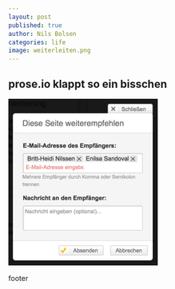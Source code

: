 ```yaml
---
layout: post
published: true
author: Nils Bolsen
categories: life
image: weiterleiten.png
---
```


## prose.io klappt so ein bisschen

![weiterleiten.png](/images/weiterleiten.png)

footer 